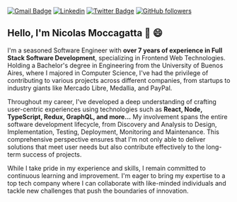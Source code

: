 [![Gmail Badge](https://img.shields.io/badge/-nicomoccagatta@gmail.com-c14438?style=flat-square&logo=Gmail&logoColor=white&link=mailto:nicomoccagatta@gmail.com)](mailto:nicomoccagatta@gmail.com)
[![Linkedin](https://img.shields.io/badge/-LinkedIn-blue?style=flat&logo=Linkedin&logoColor=white)](https://www.linkedin.com/in/nicomoccagatta/)
[![Twitter Badge](https://img.shields.io/twitter/follow/nmoccagatta.svg?style=social)](https://twitter.com/nmoccagatta)
[![GitHub followers](https://img.shields.io/github/followers/nicomoccagatta?label=Follow&style=social)](https://github.com/nicomoccagatta/?tab=follow)

## Hello, I'm Nicolas Moccagatta 👋 😄
I'm a seasoned Software Engineer with **over 7 years of experience in Full Stack Software Development**, specializing in Frontend Web Technologies. Holding a Bachelor's degree in Engineering from the University of Buenos Aires, where I majored in Computer Science, I've had the privilege of contributing to various projects across different companies, from startups to industry giants like Mercado Libre, Medallia, and PayPal.

Throughout my career, I've developed a deep understanding of crafting user-centric experiences using technologies such as **React, Node, TypeScript, Redux, GraphQL, and more...** My involvement spans the entire software development lifecycle, from Discovery and Analysis to Design, Implementation, Testing, Deployment, Monitoring and Maintenance. This comprehensive perspective ensures that I'm not only able to deliver solutions that meet user needs but also contribute effectively to the long-term success of projects.

While I take pride in my experience and skills, I remain committed to continuous learning and improvement. I'm eager to bring my expertise to a top tech company where I can collaborate with like-minded individuals and tackle new challenges that push the boundaries of innovation.
